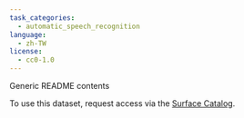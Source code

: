 ```yaml
---
task_categories:
  - automatic_speech_recognition
language:
  - zh-TW
license:
  - cc0-1.0
---
```


Generic README contents

To use this dataset, request access via the [Surface Catalog](catalog.surfacedata.org/).
